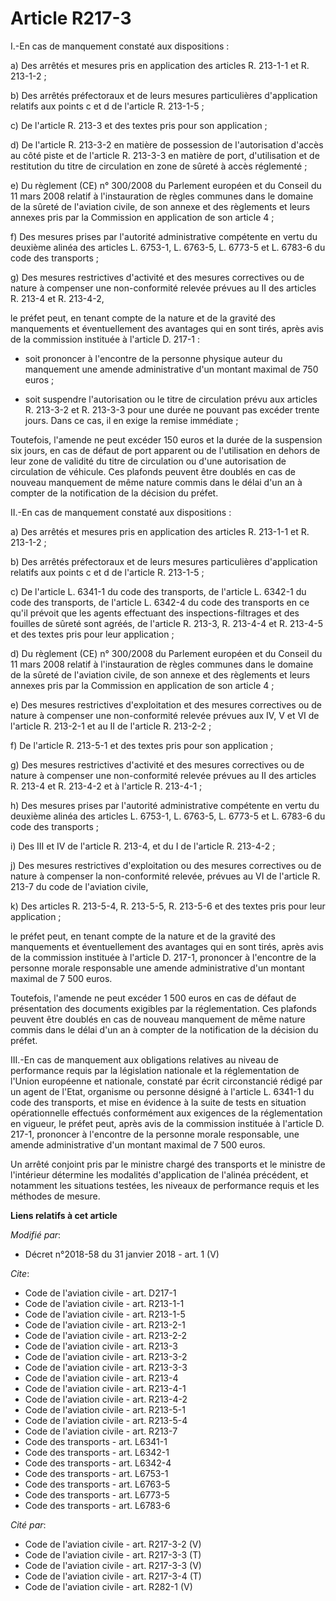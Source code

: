 # Article R217-3

I.-En cas de manquement constaté aux dispositions : 

a) Des arrêtés et mesures pris en application des articles R. 213-1-1 et R. 213-1-2 ; 

b) Des arrêtés préfectoraux et de leurs mesures particulières d'application relatifs aux points c et d de l'article R.
213-1-5 ; 

c) De l'article R. 213-3 et des textes pris pour son application ; 

d) De l'article R. 213-3-2 en matière de possession de l'autorisation d'accès au côté piste et de l'article R. 213-3-3 en
matière de port, d'utilisation et de restitution du titre de circulation en zone de sûreté à accès réglementé ; 

e) Du règlement (CE) n° 300/2008 du Parlement européen et du Conseil du 11 mars 2008 relatif à l'instauration de règles
communes dans le domaine de la sûreté de l'aviation civile, de son annexe et des règlements et leurs annexes pris par la
Commission en application de son article 4 ; 

f) Des mesures prises par l'autorité administrative compétente en vertu du deuxième alinéa des articles L. 6753-1, L. 6763-5,
L. 6773-5 et L. 6783-6 du code des transports ; 

g) Des mesures restrictives d'activité et des mesures correctives ou de nature à compenser une non-conformité relevée prévues
au II des articles R. 213-4 et R. 213-4-2, 

le préfet peut, en tenant compte de la nature et de la gravité des manquements et éventuellement des avantages qui en sont
tirés, après avis de la commission instituée à l'article D. 217-1 :

- soit prononcer à l'encontre de la personne physique auteur du manquement une amende administrative d'un montant maximal de
750 euros ;

- soit suspendre l'autorisation ou le titre de circulation prévu aux articles R. 213-3-2 et R. 213-3-3 pour une durée ne
pouvant pas excéder trente jours. Dans ce cas, il en exige la remise immédiate ; 

Toutefois, l'amende ne peut excéder 150 euros et la durée de la suspension six jours, en cas de défaut de port apparent ou de
l'utilisation en dehors de leur zone de validité du titre de circulation ou d'une autorisation de circulation de véhicule.
Ces plafonds peuvent être doublés en cas de nouveau manquement de même nature commis dans le délai d'un an à compter de la
notification de la décision du préfet. 

II.-En cas de manquement constaté aux dispositions : 

a) Des arrêtés et mesures pris en application des articles R. 213-1-1 et R. 213-1-2 ; 

b) Des arrêtés préfectoraux et de leurs mesures particulières d'application relatifs aux points c et d de l'article R.
213-1-5 ; 

c) De l'article L. 6341-1 du code des transports, de l'article L. 6342-1 du code des transports, de l'article L. 6342-4 du
code des transports en ce qu'il prévoit que les agents effectuant des inspections-filtrages et des fouilles de sûreté sont
agréés, de l'article R. 213-3, R. 213-4-4 et R. 213-4-5 et des textes pris pour leur application ; 

d) Du règlement (CE) n° 300/2008 du Parlement européen et du Conseil du 11 mars 2008 relatif à l'instauration de règles
communes dans le domaine de la sûreté de l'aviation civile, de son annexe et des règlements et leurs annexes pris par la
Commission en application de son article 4 ; 

e) Des mesures restrictives d'exploitation et des mesures correctives ou de nature à compenser une non-conformité relevée
prévues aux IV, V et VI de l'article R. 213-2-1 et au II de l'article R. 213-2-2 ; 

f) De l'article R. 213-5-1 et des textes pris pour son application ; 

g) Des mesures restrictives d'activité et des mesures correctives ou de nature à compenser une non-conformité relevée prévues
au II des articles R. 213-4 et R. 213-4-2 et à l'article R. 213-4-1 ; 

h) Des mesures prises par l'autorité administrative compétente en vertu du deuxième alinéa des articles L. 6753-1, L. 6763-5,
L. 6773-5 et L. 6783-6 du code des transports ; 

i) Des III et IV de l'article R. 213-4, et du I de l'article R. 213-4-2 ; 

j) Des mesures restrictives d'exploitation ou des mesures correctives ou de nature à compenser la non-conformité relevée,
prévues au VI de l'article R. 213-7 du code de l'aviation civile, 

k) Des articles R. 213-5-4, R. 213-5-5, R. 213-5-6 et des textes pris pour leur application ; 

le préfet peut, en tenant compte de la nature et de la gravité des manquements et éventuellement des avantages qui en sont
tirés, après avis de la commission instituée à l'article D. 217-1, prononcer à l'encontre de la personne morale responsable
une amende administrative d'un montant maximal de 7 500 euros. 

Toutefois, l'amende ne peut excéder 1 500 euros en cas de défaut de présentation des documents exigibles par la
réglementation. Ces plafonds peuvent être doublés en cas de nouveau manquement de même nature commis dans le délai d'un an à
compter de la notification de la décision du préfet. 

III.-En cas de manquement aux obligations relatives au niveau de performance requis par la législation nationale et la
réglementation de l'Union européenne et nationale, constaté par écrit circonstancié rédigé par un agent de l'Etat, organisme
ou personne désigné à l'article L. 6341-1 du code des transports, et mise en évidence à la suite de tests en situation
opérationnelle effectués conformément aux exigences de la réglementation en vigueur, le préfet peut, après avis de la
commission instituée à l'article D. 217-1, prononcer à l'encontre de la personne morale responsable, une amende
administrative d'un montant maximal de 7 500 euros. 

Un arrêté conjoint pris par le ministre chargé des transports et le ministre de l'intérieur détermine les modalités
d'application de l'alinéa précédent, et notamment les situations testées, les niveaux de performance requis et les méthodes
de mesure.

**Liens relatifs à cet article**

_Modifié par_:

  - Décret n°2018-58 du 31 janvier 2018 - art. 1 (V)

_Cite_:

  - Code de l'aviation civile - art. D217-1
  - Code de l'aviation civile - art. R213-1-1
  - Code de l'aviation civile - art. R213-1-5
  - Code de l'aviation civile - art. R213-2-1
  - Code de l'aviation civile - art. R213-2-2
  - Code de l'aviation civile - art. R213-3
  - Code de l'aviation civile - art. R213-3-2
  - Code de l'aviation civile - art. R213-3-3
  - Code de l'aviation civile - art. R213-4
  - Code de l'aviation civile - art. R213-4-1
  - Code de l'aviation civile - art. R213-4-2
  - Code de l'aviation civile - art. R213-5-1
  - Code de l'aviation civile - art. R213-5-4
  - Code de l'aviation civile - art. R213-7
  - Code des transports - art. L6341-1
  - Code des transports - art. L6342-1
  - Code des transports - art. L6342-4
  - Code des transports - art. L6753-1
  - Code des transports - art. L6763-5
  - Code des transports - art. L6773-5
  - Code des transports - art. L6783-6

_Cité par_:

  - Code de l'aviation civile - art. R217-3-2 (V)
  - Code de l'aviation civile - art. R217-3-3 (T)
  - Code de l'aviation civile - art. R217-3-3 (V)
  - Code de l'aviation civile - art. R217-3-4 (T)
  - Code de l'aviation civile - art. R282-1 (V)
